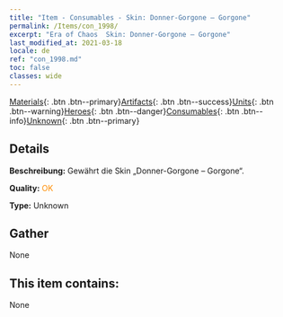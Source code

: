 ```yaml
---
title: "Item - Consumables - Skin: Donner-Gorgone – Gorgone"
permalink: /Items/con_1998/
excerpt: "Era of Chaos  Skin: Donner-Gorgone – Gorgone"
last_modified_at: 2021-03-18
locale: de
ref: "con_1998.md"
toc: false
classes: wide
---
```

 [Materials](/de/Items/){: .btn .btn--primary}[Artifacts](/de/Items/Artifacts/){: .btn .btn--success}[Units](/de/Items/Units/){: .btn .btn--warning}[Heroes](/de/Items/Heroes/){: .btn .btn--danger}[Consumables](/de/Items/Consumables/){: .btn .btn--info}[Unknown](/de/Items/Unknown/){: .btn .btn--primary}

## Details
 **Beschreibung:** Gewährt die Skin „Donner-Gorgone – Gorgone“.

 **Quality:** <span style="color: #FF8C00">OK</span>

 **Type:** Unknown

## Gather

  None

## This item contains:

  None

